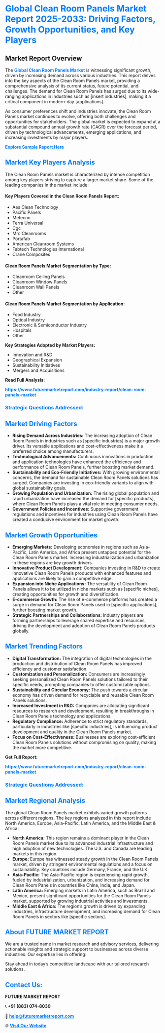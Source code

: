 <h1 style="color: #007BFF;">Global Clean Room Panels Market Report 2025-2033: Driving Factors, Growth Opportunities, and Key Players</h1>

<section id="overview">
<h2>Market Report Overview</h2>
<p>The <a href="https://www.futuremarketreport.com/industry-report/clean-room-panels-market" style="color: #007BFF; text-decoration: none;"><strong>Global Clean Room Panels Market</strong></a> is witnessing significant growth, driven by increasing demand across various industries. This report delves into the key aspects of the Clean Room Panels market, providing a comprehensive analysis of its current status, future potential, and challenges. The demand for Clean Room Panels has surged due to its wide-ranging applications in industries such as [insert industries], making it a critical component in modern-day [applications].</p>
<p>As consumer preferences shift and industries innovate, the Clean Room Panels market continues to evolve, offering both challenges and opportunities for stakeholders. The global market is expected to expand at a substantial compound annual growth rate (CAGR) over the forecast period, driven by technological advancements, emerging applications, and increasing investments by major players.</p>
</section>

<section id="overview">
<p><a href="https://www.futuremarketreport.com/request-sample/reportId=31063" style="color: #007BFF; text-decoration: none;"><strong>Explore Sample Report Here</strong></a></p>
</section>

<section id="key-players">
<h2 style="color: #007BFF;">Market Key Players Analysis</h2>
<p>The Clean Room Panels market is characterized by intense competition among key players striving to capture a larger market share. Some of the leading companies in the market include:</p>
<h4>Key Players Covered in the Clean Room Panels Report:</h4>
<ul><li>Aes Clean Technology</li><li>Pacific Panels</li><li>Metecno</li><li>Terra Universal</li><li>Cgc</li><li>Mrc Cleanrooms</li><li>Portafab</li><li>American Cleanroom Systems</li><li>Fabtech Technologies International</li><li>Crane Composites</li></ul>
<h4>Clean Room Panels Market Segmentation by Type:</h4>
<ul><li>Cleanroom Ceiling Panels</li><li>Cleanroom Window Panels</li><li>Cleanroom Wall Panels</li><li>Other</li></ul>

<h4>Clean Room Panels Market Segmentation by Application:</h4>
<ul><li>Food Industry</li><li>Optical Industry</li><li>Electronic &amp; Semiconductor Industry</li><li>Hospitals</li><li>Other</li></ul>
<p><strong>Key Strategies Adopted by Market Players:</strong></p>
<ul>
<li>Innovation and R&D</li>
<li>Geographical Expansion</li>
<li>Sustainability Initiatives</li>
<li>Mergers and Acquisitions</li>
</ul>
</section>

<section>
<p><strong>Read Full Analysis: </strong></p><a href="https://www.futuremarketreport.com/industry-report/clean-room-panels-market" style="color: #007BFF; text-decoration: none;"><strong>https://www.futuremarketreport.com/industry-report/clean-room-panels-market</strong></a>
<h3 style="color: #007BFF;">Strategic Questions Addressed:</h3>
</section>

<section id="driving-factors">
<h2 style="color: #007BFF;">Market Driving Factors</h2>
<ul>
<li><strong>Rising Demand Across Industries:</strong> The increasing adoption of Clean Room Panels in industries such as [specific industries] is a major growth driver. Its versatile applications and cost-effectiveness make it a preferred choice among manufacturers.</li>
<li><strong>Technological Advancements:</strong> Continuous innovations in production and application technologies have enhanced the efficiency and performance of Clean Room Panels, further boosting market demand.</li>
<li><strong>Sustainability and Eco-Friendly Initiatives:</strong> With growing environmental concerns, the demand for sustainable Clean Room Panels solutions has surged. Companies are investing in eco-friendly variants to align with global sustainability goals.</li>
<li><strong>Growing Population and Urbanization:</strong> The rising global population and rapid urbanization have increased the demand for [specific products], where Clean Room Panels plays a vital role in meeting consumer needs.</li>
<li><strong>Government Policies and Incentives:</strong> Supportive government regulations and incentives for industries using Clean Room Panels have created a conducive environment for market growth.</li>
</ul>
</section>

<section id="growth-opportunities">
<h2 style="color: #007BFF;">Market Growth Opportunities</h2>
<ul>
<li><strong>Emerging Markets:</strong> Developing economies in regions such as Asia-Pacific, Latin America, and Africa present untapped potential for the Clean Room Panels market. Increasing industrialization and urbanization in these regions are key growth drivers.</li>
<li><strong>Innovative Product Development:</strong> Companies investing in R&D to create innovative Clean Room Panels products with enhanced features and applications are likely to gain a competitive edge.</li>
<li><strong>Expansion into Niche Applications:</strong> The versatility of Clean Room Panels allows it to be utilized in niche markets such as [specific niches], creating opportunities for growth and diversification.</li>
<li><strong>E-commerce Growth:</strong> The rise of e-commerce platforms has created a surge in demand for Clean Room Panels used in [specific applications], further boosting market growth.</li>
<li><strong>Strategic Partnerships and Collaborations:</strong> Industry players are forming partnerships to leverage shared expertise and resources, driving the development and adoption of Clean Room Panels products globally.</li>
</ul>
</section>

<section id="trending-factors">
<h2 style="color: #007BFF;">Market Trending Factors</h2>
<ul>
<li><strong>Digital Transformation:</strong> The integration of digital technologies in the production and distribution of Clean Room Panels has improved efficiency and customer satisfaction.</li>
<li><strong>Customization and Personalization:</strong> Consumers are increasingly seeking personalized Clean Room Panels solutions tailored to their specific needs, prompting companies to offer customizable options.</li>
<li><strong>Sustainability and Circular Economy:</strong> The push towards a circular economy has driven demand for recyclable and reusable Clean Room Panels solutions.</li>
<li><strong>Increased Investment in R&D:</strong> Companies are allocating significant resources to research and development, resulting in breakthroughs in Clean Room Panels technology and applications.</li>
<li><strong>Regulatory Compliance:</strong> Adherence to strict regulatory standards, particularly in industries like [specific industries], is influencing product development and quality in the Clean Room Panels market.</li>
<li><strong>Focus on Cost-Effectiveness:</strong> Businesses are exploring cost-efficient Clean Room Panels solutions without compromising on quality, making the market more competitive.</li>
</ul>
</section>

<section>
<p><strong>Get Full Report: </strong></p><a href="https://www.futuremarketreport.com/industry-report/clean-room-panels-market" style="color: #007BFF; text-decoration: none;"><strong>https://www.futuremarketreport.com/industry-report/clean-room-panels-market</strong></a>
<h3 style="color: #007BFF;">Strategic Questions Addressed:</h3>
</section>


<section id="regional-analysis">
<h2 style="color: #007BFF;">Market Regional Analysis</h2>
<p>The global Clean Room Panels market exhibits varied growth patterns across different regions. The key regions analyzed in this report include North America, Europe, Asia-Pacific, Latin America, and the Middle East & Africa:</p>
<ul>
<li><strong>North America:</strong> This region remains a dominant player in the Clean Room Panels market due to its advanced industrial infrastructure and high adoption of new technologies. The U.S. and Canada are leading markets in this region.</li>
<li><strong>Europe:</strong> Europe has witnessed steady growth in the Clean Room Panels market, driven by stringent environmental regulations and a focus on sustainability. Key countries include Germany, France, and the U.K.</li>
<li><strong>Asia-Pacific:</strong> The Asia-Pacific region is experiencing rapid growth, fueled by industrialization, urbanization, and increasing demand for Clean Room Panels in countries like China, India, and Japan.</li>
<li><strong>Latin America:</strong> Emerging markets in Latin America, such as Brazil and Mexico, present significant opportunities for the Clean Room Panels market, supported by growing industrial activities and investments.</li>
<li><strong>Middle East & Africa:</strong> The region’s growth is driven by expanding industries, infrastructure development, and increasing demand for Clean Room Panels in sectors like [specific sectors].</li>
</ul>
</section>

<footer>
<h2 style="color: #007BFF;">About FUTURE MARKET REPORT</h2>
<p>We are a trusted name in market research and advisory services, delivering actionable insights and strategic support to businesses across diverse industries. Our expertise lies in offering:</p>

<p>Stay ahead in today’s competitive landscape with our tailored research solutions.</p>

<h2 style="color: #007BFF;">Contact Us:</h2>
<p><strong>FUTURE MARKET REPORT</strong></p>
<p>📞 <strong>+91 (883) 074-8030</strong></p>
<p>📧 <strong><a href="mailto:help@futuremarketreport.com" style="color: #007BFF;">help@futuremarketreport.com</a></strong></p>
<p>🌐 <strong><a href="https://www.futuremarketreport.com/" style="color: #007BFF;">Visit Our Website</a></strong></p>
</footer>